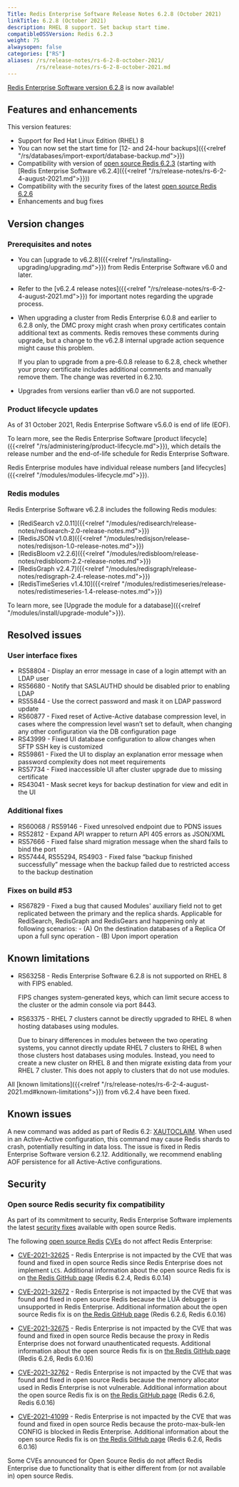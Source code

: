 ```yaml
---
Title: Redis Enterprise Software Release Notes 6.2.8 (October 2021)
linkTitle: 6.2.8 (October 2021)
description: RHEL 8 support. Set backup start time.
compatibleOSSVersion: Redis 6.2.3
weight: 75
alwaysopen: false
categories: ["RS"]
aliases: /rs/release-notes/rs-6-2-8-october-2021/
         /rs/release-notes/rs-6-2-8-october-2021.md
---
```


[Redis Enterprise Software version 6.2.8](https://redislabs.com/redis-enterprise-software/download-center/software/) is now available! 

## Features and enhancements

This version features:

- Support for Red Hat Linux Edition (RHEL) 8
- You can now set the start time for [12- and 24-hour backups]({{<relref "/rs/databases/import-export/database-backup.md">}}) 
- Compatibility with version of [open source Redis 6.2.3](https://github.com/redis/redis/releases/tag/6.2.3) (starting with [Redis Enterprise Software v6.2.4]({{<relref "/rs/release-notes/rs-6-2-4-august-2021.md">}}))
- Compatibility with the security fixes of the latest [open source Redis 6.2.6](https://github.com/redis/redis/releases/tag/6.2.6)
- Enhancements and bug fixes

## Version changes

### Prerequisites and notes

- You can [upgrade to v6.2.8]({{<relref "/rs/installing-upgrading/upgrading.md">}}) from Redis Enterprise Software v6.0 and later. 

- Refer to the [v6.2.4 release notes]({{<relref "/rs/release-notes/rs-6-2-4-august-2021.md">}}) for important notes regarding the upgrade process.

- When upgrading a cluster from Redis Enterprise 6.0.8 and earlier to 6.2.8 only, the DMC proxy might crash when proxy certificates contain additional text as comments.  Redis removes these comments during upgrade, but a change to the v6.2.8 internal upgrade action sequence might cause this problem. 


    If you plan to upgrade from a pre-6.0.8 release to 6.2.8, check whether your proxy certificate includes additional comments and manually remove them.  The change was reverted in 6.2.10.

- Upgrades from versions earlier than v6.0 are not supported.

### Product lifecycle updates

As of 31 October 2021, Redis Enterprise Software v5.6.0 is end of life (EOF).

To learn more, see the Redis Enterprise Software [product lifecycle]({{<relref "/rs/administering/product-lifecycle.md">}}), which details the release number and the end-of-life schedule for Redis Enterprise Software.

Redis Enterprise modules have individual release numbers [and lifecycles]({{<relref "/modules/modules-lifecycle.md">}}).

### Redis modules

Redis Enterprise Software v6.2.8 includes the following Redis modules:

- [RediSearch v2.0.11]({{<relref "/modules/redisearch/release-notes/redisearch-2.0-release-notes.md">}})
- [RedisJSON v1.0.8]({{<relref "/modules/redisjson/release-notes/redisjson-1.0-release-notes.md">}})
- [RedisBloom v2.2.6]({{<relref "/modules/redisbloom/release-notes/redisbloom-2.2-release-notes.md">}}) 
- [RedisGraph v2.4.7]({{<relref "/modules/redisgraph/release-notes/redisgraph-2.4-release-notes.md">}})
- [RedisTimeSeries v1.4.10]({{<relref "/modules/redistimeseries/release-notes/redistimeseries-1.4-release-notes.md">}})

To learn more, see [Upgrade the module for a database]({{<relref "/modules/install/upgrade-module">}}).

## Resolved issues

### User interface fixes

- RS58804 - Display an error message in case of a login attempt with an LDAP user
- RS56680 - Notify that SASLAUTHD should be disabled prior to enabling LDAP 
- RS55844 - Use the correct password and mask it on LDAP password update
- RS60877 - Fixed reset of Active-Active database compression level, in cases where the compression level wasn’t set to default, when changing any other configuration via the DB configuration page
- RS43999 - Fixed UI database configuration to allow changes when SFTP SSH key is customized
- RS59861 - Fixed the UI to display an explanation error message when password complexity does not meet requirements
- RS57734 - Fixed inaccessible UI after cluster upgrade due to missing certificate
- RS43041 - Mask secret keys for backup destination for view and edit in the UI

### Additional fixes

- RS60068 / RS59146 - Fixed unresolved endpoint due to PDNS issues
- RS52812 - Expand API wrapper to return API 405 errors as JSON/XML
- RS57666 - Fixed false shard migration message when the shard fails to bind the port
- RS57444, RS55294, RS4903 - Fixed false “backup finished successfully” message when the backup failed due to restricted access to the backup destination

### Fixes on build #53
- RS67829 - Fixed a bug that caused Modules' auxiliary field not to get replicated between the primary and the replica shards. Applicable for RediSearch, RedisGraph and RedisGears and happening only at following scenarios:
         - (A) On the destination databases of a Replica Of upon a full sync operation
         - (B) Upon import operation

## Known limitations

- RS63258 - Redis Enterprise Software 6.2.8 is not supported on RHEL 8 with FIPS enabled.

    FIPS changes system-generated keys, which can limit secure access to the cluster or the admin console via port 8443.

- RS63375 - RHEL 7 clusters cannot be directly upgraded to RHEL 8 when hosting databases using modules.

    Due to binary differences in modules between the two operating systems, you cannot directly update RHEL 7 clusters to RHEL 8 when those clusters host databases using modules.  Instead, you need to create a new cluster on RHEL 8 and then migrate existing data from your RHEL 7 cluster. This does not apply to clusters that do not use modules.

All [known limitations]({{<relref "/rs/release-notes/rs-6-2-4-august-2021.md#known-limitations">}}) from v6.2.4 have been fixed. 

## Known issues 

A new command was added as part of Redis 6.2: [XAUTOCLAIM](https://redis.io/commands/xautoclaim/). When used in an Active-Active configuration, this command may cause Redis shards to crash, potentially resulting in data loss. The issue is fixed in Redis Enterprise Software version 6.2.12. Additionally, we recommend enabling AOF persistence for all Active-Active configurations.

## Security

### Open source Redis security fix compatibility

As part of its commitment to security, Redis Enterprise Software implements the latest [security fixes](https://github.com/redis/redis/releases) available with open source Redis.

The following [open source Redis](https://github.com/redis/redis) [CVEs](https://github.com/redis/redis/security/advisories) do not affect Redis Enterprise:

- [CVE-2021-32625](https://cve.mitre.org/cgi-bin/cvename.cgi?name=CVE-2021-32625) - Redis Enterprise is not impacted by the CVE that was found and fixed in open source Redis since Redis Enterprise does not implement `LCS`. Additional information about the open source Redis fix is on [the Redis GitHub page](https://github.com/redis/redis/releases) (Redis 6.2.4, Redis 6.0.14)

- [CVE-2021-32672](https://cve.mitre.org/cgi-bin/cvename.cgi?name=CVE-2021-32672) - Redis Enterprise is not impacted by the CVE that was found and fixed in open source Redis because the LUA debugger is unsupported in Redis Enterprise. Additional information about the open source Redis fix is on [the Redis GitHub page](https://github.com/redis/redis/releases) (Redis 6.2.6, Redis 6.0.16)

- [CVE-2021-32675](https://cve.mitre.org/cgi-bin/cvename.cgi?name=CVE-2021-32675) - Redis Enterprise is not impacted by the CVE that was found and fixed in open source Redis because the proxy in Redis Enterprise does not forward unauthenticated requests. Additional information about the open source Redis fix is on [the Redis GitHub page](https://github.com/redis/redis/releases) (Redis 6.2.6, Redis 6.0.16)

- [CVE-2021-32762](https://cve.mitre.org/cgi-bin/cvename.cgi?name=CVE-2021-32762) - Redis Enterprise is not impacted by the CVE that was found and fixed in open source Redis because the memory allocator used in Redis Enterprise is not vulnerable. Additional information about the open source Redis fix is on [the Redis GitHub page](https://github.com/redis/redis/releases) (Redis 6.2.6, Redis 6.0.16)

- [CVE-2021-41099](https://cve.mitre.org/cgi-bin/cvename.cgi?name=CVE-2021-41099) - Redis Enterprise is not impacted by the CVE that was found and fixed in open source Redis because the proto-max-bulk-len CONFIG is blocked in Redis Enterprise. Additional information about the open source Redis fix is on [the Redis GitHub page](https://github.com/redis/redis/releases) (Redis 6.2.6, Redis 6.0.16)

Some CVEs announced for Open Source Redis do not affect Redis Enterprise due to functionality that is either different from (or not available in) open source Redis.

